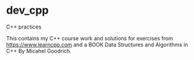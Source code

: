 # dev_cpp
C++ practices

 This contains my C++ course work  and  solutions for exercises from https://www.learncpp.com and a BOOK
  Data Structures and Algorithms in C++ By Micahel Goodrich.
